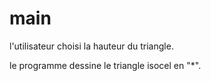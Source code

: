 # main

l'utilisateur choisi la hauteur du triangle.

le programme dessine le triangle isocel en "*".
